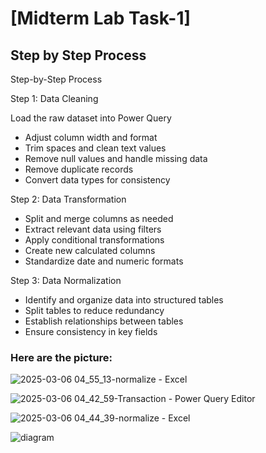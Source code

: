 # [Midterm Lab Task-1]


## Step by Step Process

 Step-by-Step Process
 
 Step 1: Data Cleaning

Load the raw dataset into Power Query

- Adjust column width and format
- Trim spaces and clean text values
- Remove null values and handle missing data
- Remove duplicate records
- Convert data types for consistency


Step 2: Data Transformation
- Split and merge columns as needed
- Extract relevant data using filters
- Apply conditional transformations
- Create new calculated columns
- Standardize date and numeric formats

Step 3: Data Normalization
- Identify and organize data into structured tables
- Split tables to reduce redundancy
- Establish relationships between tables
- Ensure consistency in key fields



### Here are the picture:
![2025-03-06 04_55_13-normalize - Excel](https://github.com/user-attachments/assets/0559618e-c510-4ffc-8d13-ad290ffc89a5)

![2025-03-06 04_42_59-Transaction - Power Query Editor](https://github.com/user-attachments/assets/b1ebe359-3702-458b-bc69-be5efc3b9cef)

![2025-03-06 04_44_39-normalize - Excel](https://github.com/user-attachments/assets/98a68a9a-23e0-44e9-aea1-6e3f6b6551e2)

![diagram](https://github.com/user-attachments/assets/b3ea5e00-be6a-4ac2-9377-f1e5797416fc)




